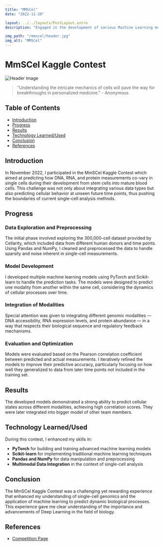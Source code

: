 ```yaml
---
title: "MMSCel"
date: "2022-11-20"

layout: ../../layouts/PostLayout.astro
description: "Engaged in the development of various Machine Learning models to solve multimodal challenges, focusing on integrating diverse data types."

img_path: "/mmscel/header.jpg"
img_alt: "MMSCel"
---
```


# MmSCel Kaggle Contest

![Header Image](/mmscel/water.jpg)

> "Understanding the intricate mechanics of cells will pave the way for breakthroughs in personalized medicine." - Anonymous

## Table of Contents
- [Introduction](#introduction)
- [Progress](#progress)
- [Results](#results)
- [Technology Learned/Used](#technology-learnedused)
- [Conclusion](#conclusion)
- [References](#references)

## Introduction
In November 2022, I participated in the MmSCel Kaggle Contest which aimed at predicting how DNA, RNA, and protein measurements co-vary in single cells during their development from stem cells into mature blood cells. This challenge was not only about integrating various data types but also predicting cellular behavior at unseen future time points, thus pushing the boundaries of current single-cell analysis methods.

## Progress
### Data Exploration and Preprocessing
The initial phase involved exploring the 300,000-cell dataset provided by Cellarity, which included data from different human donors and time points. Using Pandas and NumPy, I cleaned and preprocessed the data to handle sparsity and noise inherent in single-cell measurements.

### Model Development
I developed multiple machine learning models using PyTorch and Scikit-learn to handle the prediction tasks. The models were designed to predict one modality from another within the same cell, considering the dynamics of cellular processes over time.

### Integration of Modalities
Special attention was given to integrating different genomic modalities — DNA accessibility, RNA expression levels, and protein abundance — in a way that respects their biological sequence and regulatory feedback mechanisms.

### Evaluation and Optimization
Models were evaluated based on the Pearson correlation coefficient between predicted and actual measurements. I iteratively refined the models to improve their predictive accuracy, particularly focusing on how well they generalized to data from later time points not included in the training set.

## Results
The developed models demonstrated a strong ability to predict cellular states across different modalities, achieving high correlation scores. They were later integrated into bigger model of other team members.

## Technology Learned/Used
During this contest, I enhanced my skills in:
- **PyTorch** for building and training advanced machine learning models
- **Scikit-learn** for implementing traditional machine learning techniques
- **Pandas and NumPy** for data manipulation and preprocessing
- **Multimodal Data Integration** in the context of single-cell analysis

## Conclusion
The MmSCel Kaggle Contest was a challenging yet rewarding experience that enhanced my understanding of single-cell genomics and the application of machine learning to predict dynamic biological processes. This experience gave me clear understanding of the importance and advancements of Deep Learning in the field of biology.

## References
- [Competition Page](https://www.kaggle.com/competitions/open-problems-multimodal)
